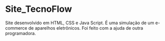 # Site_TecnoFlow

Site desenvolvido em HTML, CSS e Java Script. É uma simulação de um e-commerce de aparelhos eletrônicos. Foi feito com a ajuda de outra programadora.
